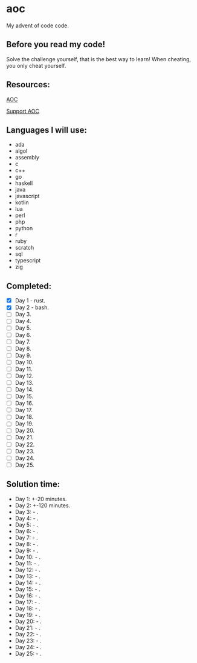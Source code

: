 # aoc
My advent of code code. 

## Before you read my code!
Solve the challenge yourself, that is the best way to learn!
When cheating, you only cheat yourself.

## Resources:

[AOC](https://adventofcode.com/2022/)

[Support AOC](https://adventofcode.com/2022/support)

## Languages I will use:
- ada
- algol
- assembly
- c
- c++
- go
- haskell
- java
- javascript
- kotlin
- lua
- perl
- php
- python
- r
- ruby
- scratch
- sql
- typescript
- zig

## Completed:

- [x] Day 1 - rust.
- [x] Day 2 - bash.
- [ ] Day 3.
- [ ] Day 4.
- [ ] Day 5.
- [ ] Day 6.
- [ ] Day 7.
- [ ] Day 8.
- [ ] Day 9.
- [ ] Day 10.
- [ ] Day 11.
- [ ] Day 12.
- [ ] Day 13.
- [ ] Day 14.
- [ ] Day 15.
- [ ] Day 16.
- [ ] Day 17.
- [ ] Day 18.
- [ ] Day 19.
- [ ] Day 20.
- [ ] Day 21.
- [ ] Day 22.
- [ ] Day 23.
- [ ] Day 24.
- [ ] Day 25.

## Solution time:

- Day 1: +-20 minutes.
- Day 2: +-120 minutes.
- Day 3: - .
- Day 4: - .
- Day 5: - .
- Day 6: - .
- Day 7: - .
- Day 8: - .
- Day 9: - .
- Day 10: - .
- Day 11: - .
- Day 12: - .
- Day 13: - .
- Day 14: - .
- Day 15: - .
- Day 16: - .
- Day 17: - .
- Day 18: - .
- Day 19: - .
- Day 20: - .
- Day 21: - .
- Day 22: - .
- Day 23: - .
- Day 24: - .
- Day 25: - .
